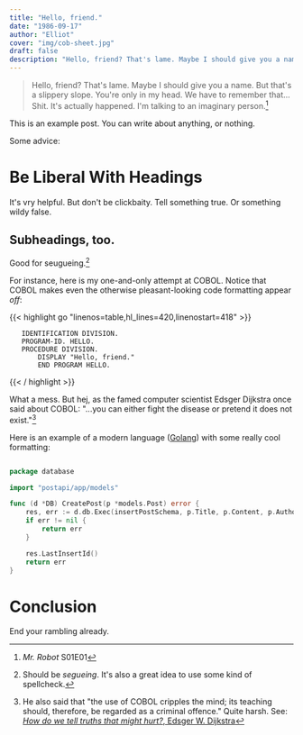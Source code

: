 ```yaml
---
title: "Hello, friend."
date: "1986-09-17"
author: "Elliot"
cover: "img/cob-sheet.jpg"
draft: false
description: "Hello, friend? That's lame. Maybe I should give you a name?"
---
```


> Hello, friend? That's lame.
> Maybe I should give you a name.
> But that's a slippery slope.
> You're only in my head.
> We have to remember that...
> Shit.
> It's actually happened.
> I'm talking to an imaginary person.[^1]


This is an example post. You can write about anything, or nothing.

Some advice:

# Be Liberal With Headings
It's vry helpful. But don't be clickbaity. Tell something true. Or something wildy false. 

## Subheadings, too.

Good for seugueing.[^2]

For instance, here is my one-and-only attempt at COBOL. Notice that COBOL makes even the otherwise pleasant-looking code formatting appear *off*:


{{< highlight go "linenos=table,hl_lines=420,linenostart=418"  >}}

       IDENTIFICATION DIVISION. 
       PROGRAM-ID. HELLO.
       PROCEDURE DIVISION.
           DISPLAY "Hello, friend."
           END PROGRAM HELLO.

{{< / highlight >}}

What a mess. But hej, as the famed computer scientist Edsger Dijkstra once said about COBOL: "...you can either fight the disease or pretend it does not exist."[^3]

Here is an example of a modern language ([Golang](https://go.dev/)) with some really cool formatting:

```go "linenos=table,hl_lines=420,linenostart=415" >}}

package database

import "postapi/app/models"

func (d *DB) CreatePost(p *models.Post) error {
	res, err := d.db.Exec(insertPostSchema, p.Title, p.Content, p.Author)
	if err != nil {
		return err
	}

	res.LastInsertId()
	return err
}
```

# Conclusion

End your rambling already.

[^1]: *Mr. Robot* S01E01
[^2]: Should be *segueing*. It's also a great idea to use some kind of spellcheck. 
[^3]: He also said that "the use of COBOL cripples the mind; its teaching should, therefore, be regarded as a criminal offence." Quite harsh.[^4] See: [*How do we tell truths that might hurt?*, Edsger W. Dijkstra](https://www.cs.virginia.edu/~evans/cs655/readings/ewd498.html)

[^4]: Lest you think he was singling out COBOL, he also said: "FORTRAN --'the infantile disorder'--, by now nearly 20 years old, is hopelessly inadequate for whatever computer application you have in mind today: it is now too clumsy, too risky, and too expensive to use."[^5]

[^5]: Do *not*, like me, engage in the pure degeneracy that is the nested footnote.  

